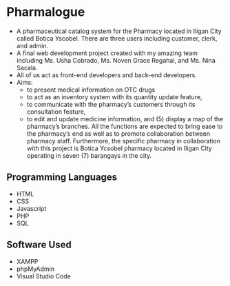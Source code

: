 # Pharmalogue
  - A pharmaceutical catalog system for the Pharmacy located in Iligan City called Botica Yscobel. There are three users including customer, clerk, and admin.
  - A final web development project created with my amazing team including Ms. Usha Cobrado, Ms. Noven Grace Regahal, and Ms. Nina Sacala. 
  - All of us act as front-end developers and back-end developers.
  - Aims:
    - to present medical information on OTC drugs
    - to act as an inventory system with its quantity update feature,
    - to communicate with the pharmacy’s customers through its consultation feature,
    - to edit and update medicine information, and (5) display a map of the pharmacy’s branches. All the functions are expected to bring ease to the pharmacy’s end as well as to promote collaboration between pharmacy staff. Furthermore, the specific pharmacy in collaboration with this project is Botica Ycsobel pharmacy located in Iligan City operating in seven (7) barangays in the city.

## Programming Languages
  - HTML
  - CSS
  - Javascript
  - PHP
  - SQL
## Software Used
  - XAMPP
  - phpMyAdmin
  - Visual Studio Code
